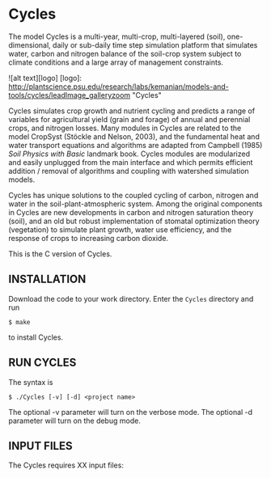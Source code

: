Cycles
======
The model Cycles is a multi-year, multi-crop, multi-layered (soil), one-dimensional, daily or sub-daily time step simulation platform that simulates water, carbon and nitrogen balance of the soil-crop system subject to climate conditions and a large array of management constraints.

![alt text][logo]
[logo]: http://plantscience.psu.edu/research/labs/kemanian/models-and-tools/cycles/leadImage_galleryzoom "Cycles"

Cycles simulates crop growth and nutrient cycling and predicts a range of variables for agricultural yield (grain and forage) of annual and perennial crops, and nitrogen losses.
Many modules in Cycles are related to the model CropSyst (Stöckle and Nelson, 2003), and the fundamental heat and water transport equations and algorithms are adapted from Campbell (1985) *Soil Physics with Basic* landmark book.
Cycles modules are modularized and easily unplugged from the main interface and which permits efficient addition / removal of algorithms and coupling with watershed simulation models.

Cycles has unique solutions to the coupled cycling of carbon, nitrogen and water in the soil-plant-atmospheric system.
Among the original components in Cycles are new developments in carbon and nitrogen saturation theory (soil), and an old but robust implementation of stomatal optimization theory (vegetation) to simulate plant growth, water use efficiency, and the response of crops to increasing carbon dioxide.

This is the C version of Cycles.

INSTALLATION
------------
Download the code to your work directory. Enter the `Cycles` directory and run
~~~shell
$ make
~~~
to install Cycles.

RUN CYCLES
----------
The syntax is
~~~shell
$ ./Cycles [-v] [-d] <project name>
~~~
The optional -v parameter will turn on the verbose mode.
The optional -d parameter will turn on the debug mode.

INPUT FILES
-----------
The Cycles requires XX input files:
